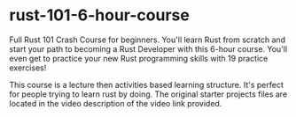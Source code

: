 # rust-101-6-hour-course
Full Rust 101 Crash Course for beginners. You'll learn Rust from scratch and start your path to becoming a Rust Developer with this 6-hour course. You'll even get to practice your new Rust programming skills with 19 practice exercises!

This course is a lecture then activities based learning structure. It's perfect for people trying to learn rust by doing. The original starter projects files are located in the video description of the video link provided.
